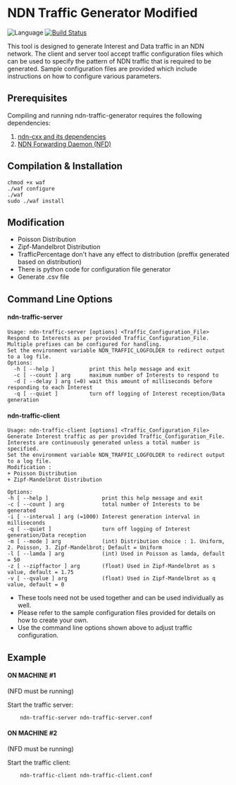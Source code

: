 # NDN Traffic Generator Modified

![Language](https://img.shields.io/badge/C%2B%2B-14-blue.svg)
[![Build Status](https://travis-ci.org/named-data/ndn-traffic-generator.svg?branch=master)](https://travis-ci.org/named-data/ndn-traffic-generator)

This tool is designed to generate Interest and Data traffic in an NDN network.
The client and server tool accept traffic configuration files which can be
used to specify the pattern of NDN traffic that is required to be generated.
Sample configuration files are provided which include instructions on how
to configure various parameters.

## Prerequisites

Compiling and running ndn-traffic-generator requires the following dependencies:

1. [ndn-cxx and its dependencies](https://named-data.net/doc/ndn-cxx/current/INSTALL.html)
2. [NDN Forwarding Daemon (NFD)](https://named-data.net/doc/NFD/current/INSTALL.html)

## Compilation & Installation

```
chmod +x waf
./waf configure
./waf
sudo ./waf install
```

## Modification
+ Poisson Distribution
+ Zipf-Mandelbrot Distribution
+ TrafficPercentage don't have any effect to distribution (preffix generated based on distribution)
+ There is python code for configuration file generator 
+ Generate .csv file

## Command Line Options

#### ndn-traffic-server

    Usage: ndn-traffic-server [options] <Traffic_Configuration_File>
    Respond to Interests as per provided Traffic_Configuration_File.
    Multiple prefixes can be configured for handling.
    Set the environment variable NDN_TRAFFIC_LOGFOLDER to redirect output to a log file.
    Options:
      -h [ --help ]           print this help message and exit
      -c [ --count ] arg      maximum number of Interests to respond to
      -d [ --delay ] arg (=0) wait this amount of milliseconds before responding to each Interest
      -q [ --quiet ]          turn off logging of Interest reception/Data generation

#### ndn-traffic-client

    Usage: ndn-traffic-client [options] <Traffic_Configuration_File>
    Generate Interest traffic as per provided Traffic_Configuration_File.
    Interests are continuously generated unless a total number is specified.
    Set the environment variable NDN_TRAFFIC_LOGFOLDER to redirect output to a log file.
    Modification :
    + Poisson Distribution
    + Zipf-Mandelbrot Distribution
    
    Options:
    -h [ --help ]                 print this help message and exit
    -c [ --count ] arg            total number of Interests to be generated
    -i [ --interval ] arg (=1000) Interest generation interval in milliseconds
    -q [ --quiet ]                turn off logging of Interest generation/Data reception
    -m [ --mode ] arg             (int) Distribution choice : 1. Uniform, 2. Poisson, 3. Zipf-Mandelbrot; Default = Uniform
    -l [ --lamda ] arg            (int) Used in Poisson as lamda, default = 50
    -z [ --zipffactor ] arg       (float) Used in Zipf-Mandelbrot as s value, default = 1.75
    -v [ --qvalue ] arg           (float) Used in Zipf-Mandelbrot as q value, default = 0

* These tools need not be used together and can be used individually as well.
* Please refer to the sample configuration files provided for details on how to create your own.
* Use the command line options shown above to adjust traffic configuration.

## Example

#### ON MACHINE #1

(NFD must be running)

Start the traffic server:

        ndn-traffic-server ndn-traffic-server.conf

#### ON MACHINE #2

(NFD must be running)

Start the traffic client:

        ndn-traffic-client ndn-traffic-client.conf
